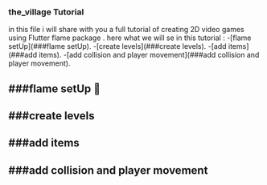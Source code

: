 ### the_village Tutorial
in this file i will share with you a full tutorial of creating 2D video games
using Flutter flame package .
here what we will se in this tutorial :
  -[flame setUp](###flame setUp).
  -[create levels](###create levels).
  -[add items](###add items).
  -[add collision and player movement](###add collision and player movement).


###flame setUp 👋
-----
###create levels
-----
###add items
-----
###add collision and player movement
----